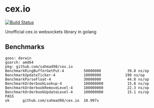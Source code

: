 # cex.io
[![Build Status](https://travis-ci.org/sahmad98/cex.io.svg?branch=master)](https://travis-ci.org/sahmad98/cex.io)

Unofficial cex.io websockets library in golang

## Benchmarks
```
goos: darwin
goarch: amd64
pkg: github.com/sahmad98/cex.io
BenchmarkRingBufferGetPut-4       	50000000	        39.8 ns/op
BenchmarkUpdateTicker-4           	10000000	       190 ns/op
BenchmarkParseFloat-4             	30000000	        44.8 ns/op
BenchmarkOrderbookLookup-4        	100000000	        15.8 ns/op
BenchmarkOrderbookRemoveLevel-4   	100000000	        22.3 ns/op
BenchmarkOrderbookUpdateLevel-4   	100000000	        15.1 ns/op
PASS
ok  	github.com/sahmad98/cex.io	10.997s
```
